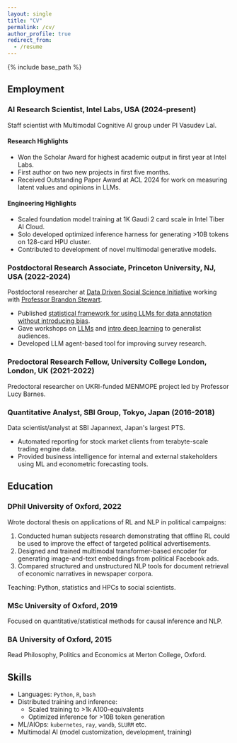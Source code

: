 ```yaml
---
layout: single
title: "CV"
permalink: /cv/
author_profile: true
redirect_from:
  - /resume
---
```


{% include base_path %}


## Employment

### **AI Research Scientist**, Intel Labs, USA (2024-present)

Staff scientist with Multimodal Cognitive AI group under PI Vasudev Lal.

#### Research Highlights

- Won the Scholar Award for highest academic output in first year at Intel Labs.
- First author on two new projects in first five months.
- Received Outstanding Paper Award at ACL 2024 for work on measuring latent values and opinions in LLMs.

#### Engineering Highlights

- Scaled foundation model training at 1K Gaudi 2 card scale in Intel Tiber AI Cloud.
- Solo developed optimized inference harness for generating >10B tokens on 128-card HPU cluster.
- Contributed to development of novel multimodal generative models.

### **Postdoctoral Research Associate**, Princeton University, NJ, USA (2022-2024)

Postdoctoral researcher at [Data Driven Social Science Initiative](https://ddss.princeton.edu) working with [Professor Brandon Stewart](https://bstewart.scholar.princeton.edu).

- Published [statistical framework for using LLMs for data annotation without introducing bias](/publication/dsl-neurips-2023).
- Gave workshops on [LLMs](https://github.com/muhark/nn-tutorial/blob/main/part2/lecture.md) and [intro deep learning](https://github.com/muhark/nn-tutorial/blob/main/part1/lecture.md) to generalist audiences.
- Developed LLM agent-based tool for improving survey research.


### **Predoctoral Research Fellow**, University College London, London, UK (2021-2022)

Predoctoral researcher on UKRI-funded MENMOPE project led by Professor Lucy Barnes.

### **Quantitative Analyst**, SBI Group, Tokyo, Japan (2016-2018)

Data scientist/analyst at SBI Japannext, Japan's largest PTS.

- Automated reporting for stock market clients from terabyte-scale trading engine data.
- Provided business intelligence for internal and external stakeholders using ML and econometric forecasting tools.

## Education

### DPhil University of Oxford, 2022

Wrote doctoral thesis on applications of RL and NLP in political campaigns:

1. Conducted human subjects research demonstrating that offline RL could be used to improve the effect of targeted political advertisements.
2. Designed and trained multimodal transformer-based encoder for generating image-and-text embeddings from political Facebook ads.
3. Compared structured and unstructured NLP tools for document retrieval of economic narratives in newspaper corpora.

Teaching: Python, statistics and HPCs to social scientists.

### MSc University of Oxford, 2019

Focused on quantitative/statistical methods for causal inference and NLP.

### BA University of Oxford, 2015

Read Philosophy, Politics and Economics at Merton College, Oxford.





## Skills

- Languages: `Python`, `R`, `bash`
- Distributed training and inference:
  - Scaled training to >1k A100-equivalents
  - Optimized inference for >10B token generation 
- ML/AIOps: `kubernetes`, `ray`, `wandb`, `SLURM` etc.
- Multimodal AI (model customization, development, training)



<!-- # Publications

<ul>
{% for post in site.publications reversed %}
    {% include archive-single.html %}
{% endfor %}
</ul> -->
  
<!-- Talks
======
  <ul>{% for post in site.talks reversed %}
    {% include archive-single-talk-cv.html  %}
  {% endfor %}</ul> -->
  
<!-- Teaching
======
  <ul>{% for post in site.teaching reversed %}
    {% include archive-single-cv.html %}
  {% endfor %}</ul>
  
-->